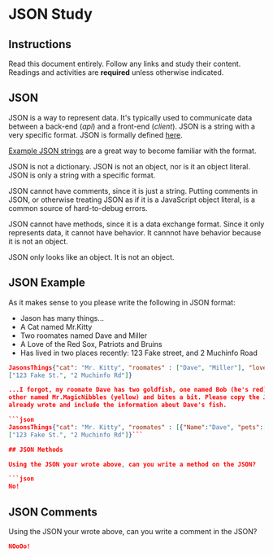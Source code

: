 # JSON Study

## Instructions

Read this document entirely. Follow any links and study their content. Readings
and activities are **required** unless otherwise indicated.

## JSON

JSON is a way to represent data. It's typically used to communicate data between
a back-end (*api*) and a front-end (*client*). JSON is a string with a very
specific format. JSON is formally defined [here](http://www.json.org/).

[Example JSON strings](http://json.org/example.html) are a great way to become
familiar with the format.

JSON is not a dictionary. JSON is not an object, nor is it an object literal.
JSON is only a string with a specific format.

JSON cannot have comments, since it is just a string. Putting comments in JSON,
or otherwise treating JSON as if it is a JavaScript object literal, is a common
source of hard-to-debug errors.

JSON cannot have methods, since it is a data exchange format. Since it only
represents data, it cannot have behavior. It cannnot have behavior because it is
not an object.

JSON only looks like an object. It is not an object.

## JSON Example

As it makes sense to you please write the following in JSON format:

-   Jason has many things...
-   A Cat named Mr.Kitty
-   Two roomates named Dave and Miller
-   A Love of the Red Sox, Patriots and Bruins
-   Has lived in two places recently: 123 Fake street, and 2 Muchinfo Road

```json
JasonsThings{"cat": "Mr. Kitty", "roomates" : ["Dave", "Miller"], "loves" : ["Sox", "Pats", "B's"], "recent address" :
["123 Fake St.", "2 Muchinfo Rd"]}

...I forgot, my roomate Dave has two goldfish, one named Bob (he's red) and the
other named Mr.MagicNibbles (yellow) and bites a bit. Please copy the JSON you
already wrote and include the information about Dave's fish.

```json
JasonsThings{"cat": "Mr. Kitty", "roomates" : [{"Name":"Dave", "pets":[{"Name":"Mr.MagicNipples", "color":"red", "character": "bites a bit"}, {"Name":"Bob", "color": "yellow"}, {"Name":"Miller"}], "loves" : ["Sox", "Pats", "B's"], "recent address" :
["123 Fake St.", "2 Muchinfo Rd"]}```

## JSON Methods

Using the JSON your wrote above, can you write a method on the JSON?

```json
No!
```

## JSON Comments

Using the JSON your wrote above, can you write a comment in the JSON?

```json
NOoOo!
```
